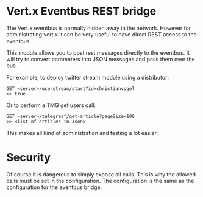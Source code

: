 # Vert.x Eventbus REST bridge

The Vert.x eventbus is normally hidden away in the network. However for administrating vert.x it can be very useful to have direct REST access to the eventbus.

This module allows you to post rest messages directly to the eventbus. It will try to convert parameters into JSON messages and pass them over the bus.

For example, to deploy twitter stream module using a distributor:

	GET <server>/userstream/start?id=christianvogel
	>> true

Or to perform a TMG get users call:

	GET <server>/telegraaf/get-article?pageSize=100
	>> <list of articles in Json>

This makes all kind of administration and testing a lot easier.

# Security

Of course it is dangerous to simply expose all calls. This is why the allowed calls must be set in the configuration. The configuration is the same as the configuration for the eventbus bridge.